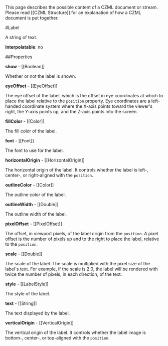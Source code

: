 This page describes the possible content of a CZML document or stream.  Please read [[CZML Structure]] for an explanation of how a CZML document is put together.

#Label

A string of text.

**Interpolatable**: no

##Properties

**show** - [[Boolean]]

Whether or not the label is shown.


**eyeOffset** - [[EyeOffset]]

The eye offset of the label, which is the offset in eye coordinates at which to place the label relative to the `position` property.  Eye coordinates are a left-handed coordinate system where the X-axis points toward the viewer's right, the Y-axis points up, and the Z-axis points into the screen.


**fillColor** - [[Color]]

The fill color of the label.


**font** - [[Font]]

The font to use for the label.


**horizontalOrigin** - [[HorizontalOrigin]]

The horizontal origin of the label.  It controls whether the label is left-, center-, or right-aligned with the `position`.


**outlineColor** - [[Color]]

The outline color of the label.


**outlineWidth** - [[Double]]

The outline width of the label.


**pixelOffset** - [[PixelOffset]]

The offset, in viewport pixels, of the label origin from the `position`.  A pixel offset is the number of pixels up and to the right to place the label, relative to the `position`.


**scale** - [[Double]]

The scale of the label.  The scale is multiplied with the pixel size of the label's text.  For example, if the scale is 2.0, the label will be rendered with twice the number of pixels, in each direction, of the text.


**style** - [[LabelStyle]]

The style of the label.


**text** - [[String]]

The text displayed by the label.


**verticalOrigin** - [[VerticalOrigin]]

The vertical origin of the label.  It controls whether the label image is bottom-, center-, or top-aligned with the `position`.



